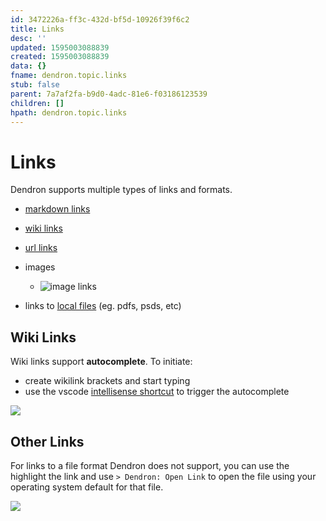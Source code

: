 ```yaml
---
id: 3472226a-ff3c-432d-bf5d-10926f39f6c2
title: Links
desc: ''
updated: 1595003088839
created: 1595003088839
data: {}
fname: dendron.topic.links
stub: false
parent: 7a7af2fa-b9d0-4adc-81e6-f03186123539
children: []
hpath: dendron.topic.links
---
```

# Links

Dendron supports multiple types of links and formats. 

- [markdown links](./dendron.md)

- [wiki links ](b0fe6ef7-1553-4280-bc45-a71824c2ce36)

- [url links](https://github.com/orgs/dendronhq/projects/1)

- images
  - ![image links](https://foundation-prod-assetspublic53c57cce-8cpvgjldwysl.s3-us-west-2.amazonaws.com/assets/logo-256.png)

- links to [local files](assets/think.pdf) (eg. pdfs, psds, etc)

## Wiki Links

Wiki links support **autocomplete**. To initiate:

- create wikilink brackets and start typing
- use the vscode [intellisense shortcut](https://code.visualstudio.com/docs/editor/intellisense#_key-bindings) to trigger the autocomplete

![](https://foundation-prod-assetspublic53c57cce-8cpvgjldwysl.s3-us-west-2.amazonaws.com/assets/images/links-autocomplete.gif)

## Other Links

For links to a file format Dendron does not support, you can use the highlight the link and use `> Dendron: Open Link` to open the file using your operating system default for that file.

<a href="https://www.loom.com/share/01250485e20a4cdca2a053dd6047ac68">
<img src="https://cdn.loom.com/sessions/thumbnails/01250485e20a4cdca2a053dd6047ac68-with-play.gif"> 
</a>
